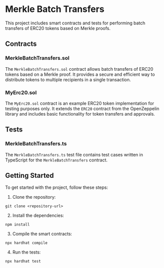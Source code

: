 # Merkle Batch Transfers

This project includes smart contracts and tests for performing batch transfers of ERC20 tokens based on Merkle proofs.

## Contracts

### MerkleBatchTransfers.sol

The `MerkleBatchTransfers.sol` contract allows batch transfers of ERC20 tokens based on a Merkle proof. It provides a secure and efficient way to distribute tokens to multiple recipients in a single transaction.

### MyErc20.sol

The `MyErc20.sol` contract is an example ERC20 token implementation for testing purposes only. It extends the `ERC20` contract from the OpenZeppelin library and includes basic functionality for token transfers and approvals.

## Tests

### MerkleBatchTransfers.ts

The `MerkleBatchTransfers.ts` test file contains test cases written in TypeScript for the `MerkleBatchTransfers` contract.

## Getting Started

To get started with the project, follow these steps:

1. Clone the repository:
```shell
git clone <repository-url>
```

2. Install the dependencies:
```shell
npm install
```

3. Compile the smart contracts:
```shell
npx hardhat compile
```

4. Run the tests:
```shell
npx hardhat test
```
